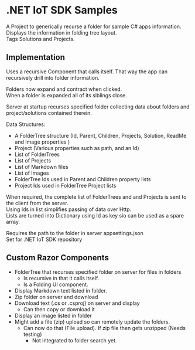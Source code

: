 # .NET IoT SDK Samples

A Project to generically recurse a folder for sample C# apps information. 
Displays the information in folding tree layout.  
Tags Solutions and Projects.

## Implementation

Uses a recursive Component that calls itself. 
That way the app can recursively drill into folder information.
  
Folders now expand and contract when clicked.  
When a folder is expanded all of its siblings close.
  
Server at startup recurses specified folder collecting data 
about folders and project/solutions contained therein.
  
Data Structures:
- A FolderTree structure (Id, Parent, Children, Projects, Solution, ReadMe and Image properties ) 
- Project (Various properties such as path, and an Id)
- List of FolderTrees
- List of Projects
- List of Markdown files
- List of Images
- FolderTree Ids used in Parent and Children property lists
- Project Ids used in FolderTree Project lists

When required, the complete list of FolderTrees and and Projects is sent to the client from the server.  
Using Ids in list simplifies passing of data over Http.  
Lists are turned into Dictionary using Id as key sio can be used as a spare array.

Requires the path to the folder in server appsettings.json  
Set for .NET IoT SDK repository

## Custom Razor Components
- FolderTree that recurses specified folder on server for files in folders
  - Is recursive in that it calls itself.
  - Is a Folding UI component.
- Display Markdown text listed in folder.
- Zip folder on server and download
- Download text (.cs or .csproj) on server and display
  - Can then copy or download it
- Display an image listed in folder
- Might add a file (zip) upload so can remotely update the folders.
  - Can now do that (File upload). If zip file then gets unzipped (Needs testing)
    - Not integrated to folder search yet.



